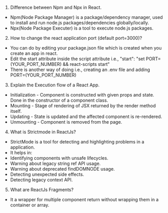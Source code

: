 1. Difference between Npm and Npx in React.

* Npm(Node Package Manager) is a package/dependency manager, used to install and run node.js packages/dependencies globally/locally.
* Npx(Node Package Executer) is a tool to execute node.js packages.

2. How to change the react application port (default port=3000)?

* You can do by editing your package.json file which is created when you create an app in react.
* Edit the start attribute inside the script attribute i.e., "start": "set PORT=(YOUR_PORT_NUMBER) && react-scripts start"
* There is another way of doing i.e., creating an .env file and adding PORT=(YOUR_PORT_NUMBER)

3. Explain the Execution flow of a React App.

* Initialization - Component is constructed with given props and state. Done in the constructor of a component class.
* Mounting - Stage of rendering of JSX returned by the render method itself.
* Updating - State is updated and the affected component is re-rendered.
* Unmounting - Component is removed from the page.

4. What is Strictmode in ReactJs?

* StrictMode is a tool for detecting and highlighting problems in a application.
* It helps in:
* Identifying components with unsafe lifecycles.
* Warning about legacy string ref API usage.
* Warning about deprecated findDOMNODE usage.
* Detecting unexpected side effects.
* Detecting legacy context API.

5. What are ReactJs Fragments?

* It a wrapper for multiple component return without wrapping them in a container or array.
